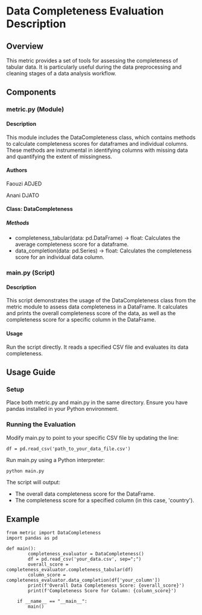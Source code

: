 # Data Completeness Evaluation Description

## Overview
This metric provides a set of tools for assessing the completeness of tabular data. 
It is particularly useful during the data preprocessing and cleaning stages of a data analysis workflow.

## Components
### metric.py (Module)
#### Description
This module includes the DataCompleteness class, which contains methods to calculate 
completeness scores for dataframes and individual columns. These methods are instrumental 
in identifying columns with missing data and quantifying the extent of missingness.

#### Authors
Faouzi ADJED

Anani DJATO

#### Class: DataCompleteness
##### Methods
- completeness_tabular(data: pd.DataFrame) -> float: 
Calculates the average completeness score for a dataframe.
- data_completion(data: pd.Series) -> float: 
Calculates the completeness score for an individual data column.

### main.py (Script)

#### Description
This script demonstrates the usage of the DataCompleteness class from the metric module to 
assess data completeness in a DataFrame. It calculates and prints the overall completeness 
score of the data, as well as the completeness score for a specific column in the DataFrame.

#### Usage
Run the script directly. It reads a specified CSV file and evaluates its data completeness.

## Usage Guide
### Setup
Place both metric.py and main.py in the same directory.
Ensure you have pandas installed in your Python environment.

### Running the Evaluation
Modify main.py to point to your specific CSV file by updating the line:

	df = pd.read_csv('path_to_your_data_file.csv')

Run main.py using a Python interpreter:

	python main.py

The script will output:
- The overall data completeness score for the DataFrame.
- The completeness score for a specified column (in this case, 'country').

## Example

	from metric import DataCompleteness
	import pandas as pd

	def main():
    	    completeness_evaluator = DataCompleteness()
            df = pd.read_csv('your_data.csv', sep=";")
            overall_score = completeness_evaluator.completeness_tabular(df)
            column_score = completeness_evaluator.data_completion(df['your_column'])
            print(f'Overall Data Completeness Score: {overall_score}')
            print(f'Completeness Score for Column: {column_score}')

        if __name__ == "__main__":
    	    main()

